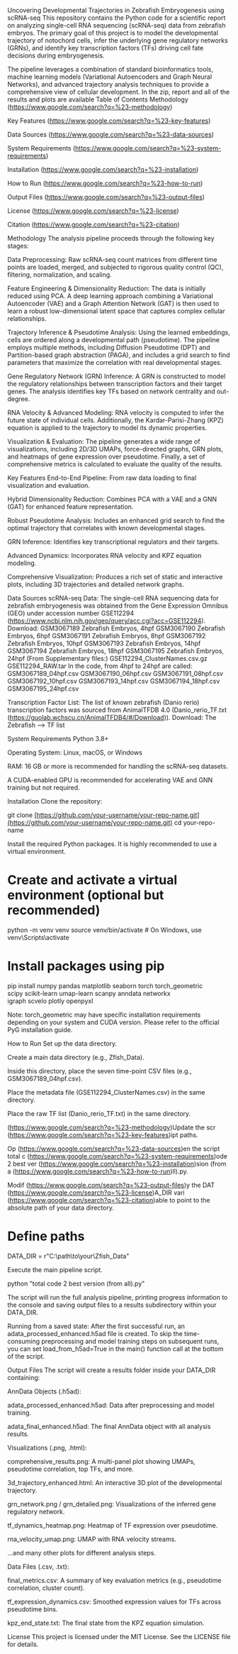 Uncovering Developmental Trajectories in Zebrafish Embryogenesis using scRNA-seq
This repository contains the Python code for a scientific report on analyzing single-cell RNA sequencing (scRNA-seq) data from zebrafish embryos. The primary goal of this project is to model the developmental trajectory of notochord cells, infer the underlying gene regulatory networks (GRNs), and identify key transcription factors (TFs) driving cell fate decisions during embryogenesis.

The pipeline leverages a combination of standard bioinformatics tools, machine learning models (Variational Autoencoders and Graph Neural Networks), and advanced trajectory analysis techniques to provide a comprehensive view of cellular development. 
In the zip, report and all of the results and plots are available
Table of Contents
Methodology (https://www.google.com/search?q=%23-methodology)

Key Features (https://www.google.com/search?q=%23-key-features)

Data Sources (https://www.google.com/search?q=%23-data-sources)

System Requirements (https://www.google.com/search?q=%23-system-requirements)

Installation (https://www.google.com/search?q=%23-installation)

How to Run (https://www.google.com/search?q=%23-how-to-run)

Output Files (https://www.google.com/search?q=%23-output-files)

License (https://www.google.com/search?q=%23-license)

Citation (https://www.google.com/search?q=%23-citation)

Methodology
The analysis pipeline proceeds through the following key stages:

Data Preprocessing: Raw scRNA-seq count matrices from different time points are loaded, merged, and subjected to rigorous quality control (QC), filtering, normalization, and scaling.

Feature Engineering & Dimensionality Reduction: The data is initially reduced using PCA. A deep learning approach combining a Variational Autoencoder (VAE) and a Graph Attention Network (GAT) is then used to learn a robust low-dimensional latent space that captures complex cellular relationships.

Trajectory Inference & Pseudotime Analysis: Using the learned embeddings, cells are ordered along a developmental path (pseudotime). The pipeline employs multiple methods, including Diffusion Pseudotime (DPT) and Partition-based graph abstraction (PAGA), and includes a grid search to find parameters that maximize the correlation with real developmental stages.

Gene Regulatory Network (GRN) Inference: A GRN is constructed to model the regulatory relationships between transcription factors and their target genes. The analysis identifies key TFs based on network centrality and out-degree.

RNA Velocity & Advanced Modeling: RNA velocity is computed to infer the future state of individual cells. Additionally, the Kardar-Parisi-Zhang (KPZ) equation is applied to the trajectory to model its dynamic properties.

Visualization & Evaluation: The pipeline generates a wide range of visualizations, including 2D/3D UMAPs, force-directed graphs, GRN plots, and heatmaps of gene expression over pseudotime. Finally, a set of comprehensive metrics is calculated to evaluate the quality of the results.

Key Features
End-to-End Pipeline: From raw data loading to final visualization and evaluation.

Hybrid Dimensionality Reduction: Combines PCA with a VAE and a GNN (GAT) for enhanced feature representation.

Robust Pseudotime Analysis: Includes an enhanced grid search to find the optimal trajectory that correlates with known developmental stages.

GRN Inference: Identifies key transcriptional regulators and their targets.

Advanced Dynamics: Incorporates RNA velocity and KPZ equation modeling.

Comprehensive Visualization: Produces a rich set of static and interactive plots, including 3D trajectories and detailed network graphs.

Data Sources
scRNA-seq Data: The single-cell RNA sequencing data for zebrafish embryogenesis was obtained from the Gene Expression Omnibus (GEO) under accession number GSE112294 (https://www.ncbi.nlm.nih.gov/geo/query/acc.cgi?acc=GSE112294). Download: 
GSM3067189 Zebrafish Embryos, 4hpf
GSM3067190 Zebrafish Embryos, 6hpf
GSM3067191 Zebrafish Embryos, 8hpf
GSM3067192 Zebrafish Embryos, 10hpf
GSM3067193 Zebrafish Embryos, 14hpf
GSM3067194 Zebrafish Embryos, 18hpf
GSM3067195 Zebrafish Embryos, 24hpf
(From Supplementary files:)
GSE112294_ClusterNames.csv.gz 
GSE112294_RAW.tar
In the code, from 4hpf to 24hpf are called: 
   GSM3067189_04hpf.csv
   GSM3067190_06hpf.csv
   GSM3067191_08hpf.csv
   GSM3067192_10hpf.csv
   GSM3067193_14hpf.csv
   GSM3067194_18hpf.csv
   GSM3067195_24hpf.csv

Transcription Factor List: The list of known zebrafish (Danio rerio) transcription factors was sourced from AnimalTFDB 4.0 (Danio_rerio_TF.txt (https://guolab.wchscu.cn/AnimalTFDB4/#/Download)). Download: The Zebrafish --> TF list

System Requirements
Python 3.8+

Operating System: Linux, macOS, or Windows

RAM: 16 GB or more is recommended for handling the scRNA-seq datasets.

A CUDA-enabled GPU is recommended for accelerating VAE and GNN training but not required.

Installation
Clone the repository:

git clone [https://github.com/your-username/your-repo-name.git](https://github.com/your-username/your-repo-name.git)
cd your-repo-name

Install the required Python packages. It is highly recommended to use a virtual environment.

# Create and activate a virtual environment (optional but recommended)
python -m venv
venv
source venv/bin/activate  # On Windows, use venv\Scripts\activate

# Install packages using pip
pip install numpy pandas matplotlib seaborn torch torch_geometric \
            scipy scikit-learn umap-learn scanpy anndata networkx \
            igraph scvelo plotly openpyxl

Note: torch_geometric may have specific installation requirements depending on your system and CUDA version. Please refer to the official PyG installation guide.

How to Run
Set up the data directory.

Create a main data directory (e.g., Zfish_Data).

Inside this directory, place the seven time-point CSV files (e.g., GSM3067189_04hpf.csv).

Place the metadata file (GSE112294_ClusterNames.csv) in the same directory.

Place the raw TF list (Danio_rerio_TF.txt) in the same directory.

 (https://www.google.com/search?q=%23-methodology)Update the scr (https://www.google.com/search?q=%23-key-features)ipt paths.

Op (https://www.google.com/search?q=%23-data-sources)en the script total c (https://www.google.com/search?q=%23-system-requirements)ode 2 best ver (https://www.google.com/search?q=%23-installation)sion (from a (https://www.google.com/search?q=%23-how-to-run)ll).py.

Modif (https://www.google.com/search?q=%23-output-files)y the DAT (https://www.google.com/search?q=%23-license)A_DIR vari (https://www.google.com/search?q=%23-citation)able to point to the absolute path of your data directory.

# Define paths
DATA_DIR = r"C:\path\to\your\Zfish_Data"

Execute the main pipeline script.

python "total code 2 best version (from all).py"

The script will run the full analysis pipeline, printing progress information to the console and saving output files to a results subdirectory within your DATA_DIR.

Running from a saved state:
After the first successful run, an adata_processed_enhanced.h5ad file is created. To skip the time-consuming preprocessing and model training steps on subsequent runs, you can set load_from_h5ad=True in the main() function call at the bottom of the script.

Output Files
The script will create a results folder inside your DATA_DIR containing:

AnnData Objects (.h5ad):

adata_processed_enhanced.h5ad: Data after preprocessing and model training.

adata_final_enhanced.h5ad: The final AnnData object with all analysis results.

Visualizations (.png, .html):

comprehensive_results.png: A multi-panel plot showing UMAPs, pseudotime correlation, top TFs, and more.

3d_trajectory_enhanced.html: An interactive 3D plot of the developmental trajectory.

grn_network.png / grn_detailed.png: Visualizations of the inferred gene regulatory network.

tf_dynamics_heatmap.png: Heatmap of TF expression over pseudotime.

rna_velocity_umap.png: UMAP with RNA velocity streams.

...and many other plots for different analysis steps.

Data Files (.csv, .txt):

final_metrics.csv: A summary of key evaluation metrics (e.g., pseudotime correlation, cluster count).

tf_expression_dynamics.csv: Smoothed expression values for TFs across pseudotime bins.

kpz_end_state.txt: The final state from the KPZ equation simulation.

License
This project is licensed under the MIT License. See the LICENSE file for details.
